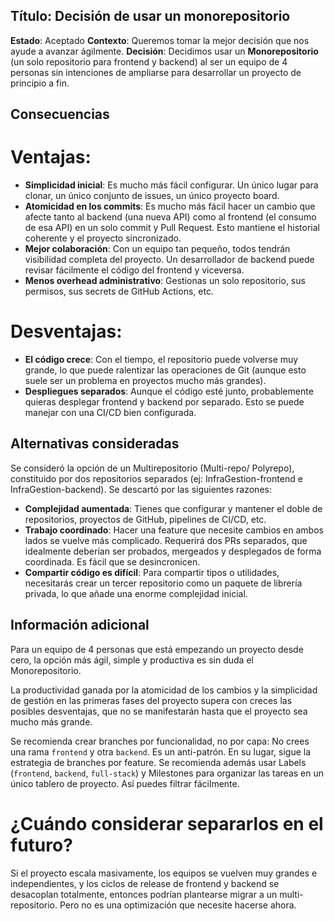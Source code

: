 ## Título: Decisión de usar un monorepositorio
**Estado**: Aceptado
**Contexto**: Queremos tomar la mejor decisión que nos ayude a avanzar ágilmente.
**Decisión**: Decidimos usar un **Monorepositorio** (un solo repositorio para frontend y backend) al ser un equipo de 4 personas sin intenciones de ampliarse para desarrollar un proyecto de principio a fin.

## Consecuencias
# Ventajas: 
- **Simplicidad inicial**: Es mucho más fácil configurar. Un único lugar para clonar, un único conjunto de issues, un único proyecto board.
- **Atomicidad en los commits**: Es mucho más fácil hacer un cambio que afecte tanto al backend (una nueva API) como al frontend (el consumo de esa API) en un solo commit y Pull Request. Esto mantiene el historial coherente y el proyecto sincronizado.
- **Mejor colaboración**: Con un equipo tan pequeño, todos tendrán visibilidad completa del proyecto. Un desarrollador de backend puede revisar fácilmente el código del frontend y viceversa.
- **Menos overhead administrativo**: Gestionas un solo repositorio, sus permisos, sus secrets de GitHub Actions, etc.
# Desventajas:
- **El código crece**: Con el tiempo, el repositorio puede volverse muy grande, lo que puede ralentizar las operaciones de Git (aunque esto suele ser un problema en proyectos mucho más grandes).
- **Despliegues separados**: Aunque el código esté junto, probablemente quieras desplegar frontend y backend por separado. Esto se puede manejar con una CI/CD bien configurada.

## Alternativas consideradas 
Se consideró la opción de un Multirepositorio (Multi-repo/ Polyrepo), constituido por dos repositorios separados (ej: InfraGestion-frontend e InfraGestion-backend).
Se descartó por las siguientes razones:
- **Complejidad aumentada**: Tienes que configurar y mantener el doble de repositorios, proyectos de GitHub, pipelines de CI/CD, etc.
- **Trabajo coordinado**: Hacer una feature que necesite cambios en ambos lados se vuelve más complicado. Requerirá dos PRs separados, que idealmente deberían ser probados, mergeados y desplegados de forma coordinada. Es fácil que se desincronicen.
- **Compartir código es difícil**: Para compartir tipos o utilidades, necesitarás crear un tercer repositorio como un paquete de librería privada, lo que añade una enorme complejidad inicial.

## Información adicional
Para un equipo de 4 personas que está empezando un proyecto desde cero, la opción más ágil, simple y productiva es sin duda el Monorepositorio.

La productividad ganada por la atomicidad de los cambios y la simplicidad de gestión en las primeras fases del proyecto supera con creces las posibles desventajas, que no se manifestarán hasta que el proyecto sea mucho más grande.

Se recomienda crear branches por funcionalidad, no por capa: No crees una rama `frontend` y otra `backend`. Es un anti-patrón. En su lugar, sigue la estrategia de branches por feature. Se recomienda además usar Labels (`frontend`, `backend`, `full-stack`) y Milestones para organizar las tareas en un único tablero de proyecto. Así puedes filtrar fácilmente.

# ¿Cuándo considerar separarlos en el futuro?
Si el proyecto escala masivamente, los equipos se vuelven muy grandes e independientes, y los ciclos de release de frontend y backend se desacoplan totalmente, entonces podrían plantearse migrar a un multi-repositorio. Pero no es una optimización que necesite hacerse ahora.